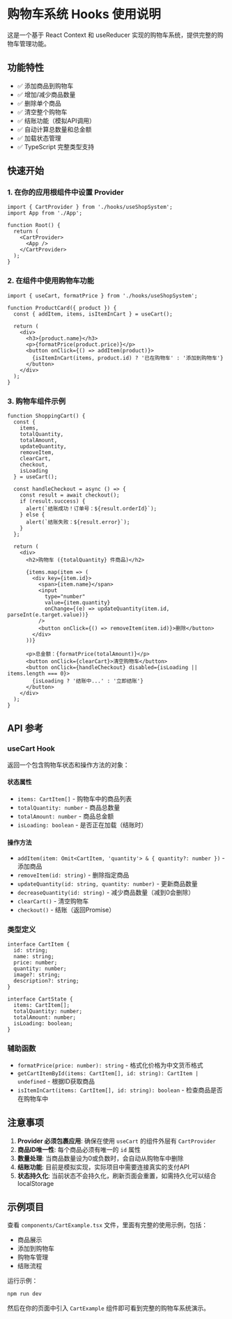 # 购物车系统 Hooks 使用说明

这是一个基于 React Context 和 useReducer 实现的购物车系统，提供完整的购物车管理功能。

## 功能特性

- ✅ 添加商品到购物车
- ✅ 增加/减少商品数量
- ✅ 删除单个商品
- ✅ 清空整个购物车
- ✅ 结账功能（模拟API调用）
- ✅ 自动计算总数量和总金额
- ✅ 加载状态管理
- ✅ TypeScript 完整类型支持

## 快速开始

### 1. 在你的应用根组件中设置 Provider

```tsx
import { CartProvider } from './hooks/useShopSystem';
import App from './App';

function Root() {
  return (
    <CartProvider>
      <App />
    </CartProvider>
  );
}
```

### 2. 在组件中使用购物车功能

```tsx
import { useCart, formatPrice } from './hooks/useShopSystem';

function ProductCard({ product }) {
  const { addItem, items, isItemInCart } = useCart();

  return (
    <div>
      <h3>{product.name}</h3>
      <p>{formatPrice(product.price)}</p>
      <button onClick={() => addItem(product)}>
        {isItemInCart(items, product.id) ? '已在购物车' : '添加到购物车'}
      </button>
    </div>
  );
}
```

### 3. 购物车组件示例

```tsx
function ShoppingCart() {
  const {
    items,
    totalQuantity,
    totalAmount,
    updateQuantity,
    removeItem,
    clearCart,
    checkout,
    isLoading
  } = useCart();

  const handleCheckout = async () => {
    const result = await checkout();
    if (result.success) {
      alert(`结账成功！订单号：${result.orderId}`);
    } else {
      alert(`结账失败：${result.error}`);
    }
  };

  return (
    <div>
      <h2>购物车 ({totalQuantity} 件商品)</h2>
      
      {items.map(item => (
        <div key={item.id}>
          <span>{item.name}</span>
          <input
            type="number"
            value={item.quantity}
            onChange={(e) => updateQuantity(item.id, parseInt(e.target.value))}
          />
          <button onClick={() => removeItem(item.id)}>删除</button>
        </div>
      ))}
      
      <p>总金额：{formatPrice(totalAmount)}</p>
      <button onClick={clearCart}>清空购物车</button>
      <button onClick={handleCheckout} disabled={isLoading || items.length === 0}>
        {isLoading ? '结账中...' : '立即结账'}
      </button>
    </div>
  );
}
```

## API 参考

### useCart Hook

返回一个包含购物车状态和操作方法的对象：

#### 状态属性

- `items: CartItem[]` - 购物车中的商品列表
- `totalQuantity: number` - 商品总数量
- `totalAmount: number` - 商品总金额
- `isLoading: boolean` - 是否正在加载（结账时）

#### 操作方法

- `addItem(item: Omit<CartItem, 'quantity'> & { quantity?: number })` - 添加商品
- `removeItem(id: string)` - 删除指定商品
- `updateQuantity(id: string, quantity: number)` - 更新商品数量
- `decreaseQuantity(id: string)` - 减少商品数量（减到0会删除）
- `clearCart()` - 清空购物车
- `checkout()` - 结账（返回Promise）

### 类型定义

```tsx
interface CartItem {
  id: string;
  name: string;
  price: number;
  quantity: number;
  image?: string;
  description?: string;
}

interface CartState {
  items: CartItem[];
  totalQuantity: number;
  totalAmount: number;
  isLoading: boolean;
}
```

### 辅助函数

- `formatPrice(price: number): string` - 格式化价格为中文货币格式
- `getCartItemById(items: CartItem[], id: string): CartItem | undefined` - 根据ID获取商品
- `isItemInCart(items: CartItem[], id: string): boolean` - 检查商品是否在购物车中

## 注意事项

1. **Provider 必须包裹应用**: 确保在使用 `useCart` 的组件外层有 `CartProvider`
2. **商品ID唯一性**: 每个商品必须有唯一的 `id` 属性
3. **数量处理**: 当商品数量设为0或负数时，会自动从购物车中删除
4. **结账功能**: 目前是模拟实现，实际项目中需要连接真实的支付API
5. **状态持久化**: 当前状态不会持久化，刷新页面会重置，如需持久化可以结合 localStorage

## 示例项目

查看 `components/CartExample.tsx` 文件，里面有完整的使用示例，包括：
- 商品展示
- 添加到购物车
- 购物车管理
- 结账流程

运行示例：
```bash
npm run dev
```

然后在你的页面中引入 `CartExample` 组件即可看到完整的购物车系统演示。 
